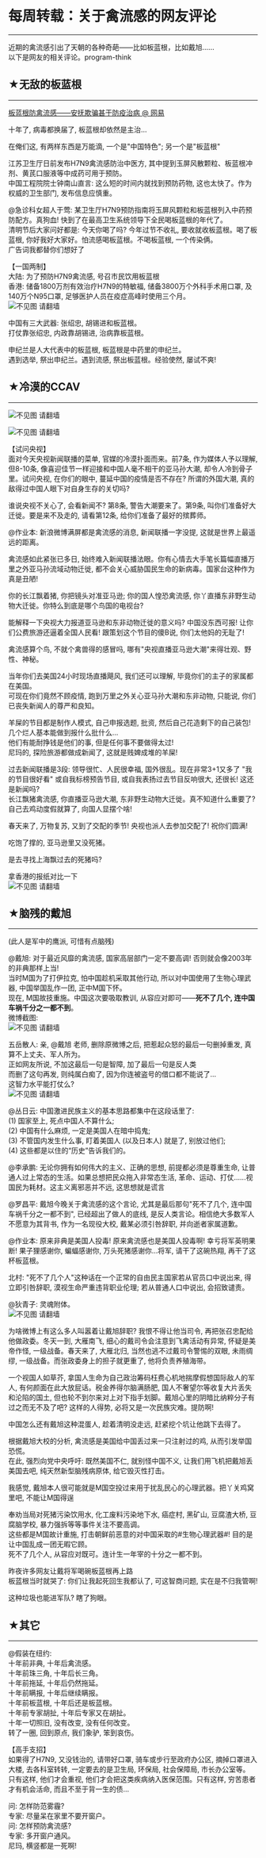 # 每周转载：关于禽流感的网友评论 

-----

 近期的禽流感引出了天朝的各种奇葩——比如板蓝根，比如戴旭......  
 以下是网友的相关评论。program-think  
   
 ## ★无敌的板蓝根
-------

  
 [板蓝根防禽流感——安抚欺骗甚于防疫治病 @ 网易](http://news.163.com/13/0407/06/8RRCF6N500014JHT.html)  
   
 十年了, 病毒都换届了, 板蓝根却依然是主治...  
   
 在俺们这, 有两样东西是万能滴, 一个是"中国特色"; 另一个是"板蓝根"  
   
 江苏卫生厅日前发布H7N9禽流感防治中医方, 其中提到玉屏风散颗粒、板蓝根冲剂、黄芪口服液等中成药可用于预防。  
 中国工程院院士钟南山直言: 这么短的时间内就找到预防药物, 这也太快了。作为权威的卫生部门, 发布信息应慎重。  
   
 @急诊科女超人于莺: 某卫生厅H7N9预防指南将玉屏风颗粒和板蓝根列入中药预防配方。真狗血! 快到了在最高卫生系统领导下全民喝板蓝根的年代了。  
 清明节后大家问好都是: 今天你喝了吗? 今年过节不收礼, 要收就收板蓝根。喝了板蓝根, 你好我好大家好。怕流感喝板蓝根。不喝板蓝根, 一个传染俩。  
 广告词我都替你们想好了  
   
 【一国两制】  
 大陆: 为了预防H7N9禽流感, 号召市民饮用板蓝根  
 香港: 储备1800万剂有效治疗H7N9的特敏福, 储备3800万个外科手术用口罩, 及140万个N95口罩, 足够医护人员在疫症高峰时使用三个月。  
 ![不见图 请翻墙](//lh3.googleusercontent.com/GEZuawAsYlon7U8pHlBiQaLRl6kRQF_xOqWtM3ic6qk6aQgfbXhutJc9Dt6J7tU3ILT-zTTAMcMosxl2JLWP3-ePqwT8CqzbzdyGr5W8hEoGc7lqKXuJcKjp3QA)  
   
 中国有三大武器: 张绍忠, 胡锡进和板蓝根。  
 打仗靠张绍忠, 内政靠胡锡进, 治病靠板蓝根。  
   
 申纪兰是人大代表中的板蓝根, 板蓝根是中药里的申纪兰。  
 遇到选举, 祭出申纪兰。遇到流感, 祭出板蓝根。经验使然, 屡试不爽!  
   
 ## ★冷漠的CCAV
--------

  
 ![不见图 请翻墙](//lh6.googleusercontent.com/Ach83mP5FpaQydlvIWkkoWMXPx0ZiXvRrEazGS4YIMkuwuaFIwkCYBVTltgOo6yEf89-Xp5Qs4-y6TriCDOeqzXknW-IAU_Kh4wIWYB1vxVHIhnN9npc3Uw8M7g)  
   
 ![不见图 请翻墙](//lh4.googleusercontent.com/Brg9ESE-wbTjcA-oZmCoR9rMb7WjWjdax2d2wa0raVMnup_bNb3jTx9c-xyDJlYXh2CpPHJfZ3yV01cAi81SJEf112sfKN19a46thnIKqwIt31JlfpTx6fLAKyw)  
   
 【试问央视】  
 面对今天央视新闻联播的菜单, 官媒的冷漠扑面而来。前7条, 作为媒体人予以理解, 但8-10条, 像喜迎佳节一样迎接和中国人毫不相干的亚马孙大潮, 却令人冷到骨子里。试问央视, 在你们的眼中, 蔓延中国的疫情是否不存在? 所谓的外国大潮, 真的敌得过中国人眼下对自身生存的关切吗?   
   
 谁说央视不关心了, 会看新闻不? 第8条, 警告大潮要来了。第9条, 叫你们准备好大迁徙。要是来不及走的, 请看第12条, 给你们准备了最好的殡葬师。  
   
 @作业本: 新浪微博满屏都是禽流感的消息, 新闻联播一字没提, 这就是世界上最遥远的距离。  
   
 禽流感如此紧张已多日, 始终难入新闻联播法眼。你有心情去大手笔长篇幅直播万里之外亚马孙流域动物迁徙, 都不会关心威胁国民生命的新病毒。国家台这种作为真是丑陋!  
   
 你的长江飘着猪, 你把镜头对准亚马逊; 你的国人惶恐禽流感, 你丫直播东非野生动物大迁徙。你特么到底是哪个鸟国的电视台?   
   
 能解释一下央视大力报道亚马逊和东非动物迁徙的意义吗? 中国没东西可报! 让你们公费旅游还逼着全国人民看! 跟策划这个节目的傻B说, 你们太他妈的无耻了!  
   
 禽流感算个鸟, 不就个禽兽得的感冒吗, 哪有"央视直播亚马逊大潮"来得壮观、野性、神秘。  
   
 当年你们去美国24小时现场直播飓风, 我们还可以理解, 毕竟你们的主子的家属都在美国。  
 可现在你们竟然不顾疫情, 跑到万里之外关心亚马孙大潮和东非动物, 只能说, 你们已丧失新闻人的尊严和良知。  
   
 羊屎的节目都是制作人模式, 自己申报选题, 批资, 然后自己花造剩下的自己装包!  
 几个烂人基本能做到报什么批什么...  
 他们有能耐挣钱是他们的事, 但是任何事不要做得太过!  
 尼玛的, 探险旅游都做成新闻了, 这就是贱婢成堆的羊屎!  
   
 过去新闻联播是3段: 领导很忙、人民很幸福, 国外很乱。现在非常3+1又多了 "我的节目很好看" 或自我标榜预告节目, 或自我表扬过去节目反响很大, 还很长! 这还是新闻吗?  
 长江飘猪禽流感, 你直播亚马逊大潮, 东非野生动物大迁徙。真不知道什么重要了?  
 自己去鸡动度假就算了, 向国人显摆个啥!  
   
 春天来了, 万物复苏, 又到了交配的季节! 央视也派人去参加交配了! 祝你们圆满!  
   
 吃饱了撑的, 亚马逊里又没死猪。  
   
 是去寻找上海飘过去的死猪吗?   
   
 拿香港的报纸对比一下  
 ![不见图 请翻墙](//lh6.googleusercontent.com/cVHxT5s29IJKMNYVTwYvekDPXBxgd_HfIfcyfdn8KLlI18KOtWUtftrTs_G_s31us-5YV8KMdT6QTvD5XHajXJrKOQu5f6vsF_ENTs7Zirs4-ICH3rhSOTSmia4)  
   
 ## ★脑残的戴旭
------

  
 (此人是军中的鹰派, 可惜有点脑残)  
   
 @戴旭: 对于最近风靡的禽流感, 国家高层部门一定不要高调! 否则就会像2003年的非典那样上当!  
 当时M国为了打伊拉克, 怕中国趁机采取其他行动, 所以对中国使用了生物心理武器, 中国举国乱作一团, 正中M国下怀。  
 现在, M国故技重施。中国这次要吸取教训, 从容应对即可——**死不了几个, 连中国车祸千分之一都不到**。  
 微博截图:   
 ![不见图 请翻墙](//lh3.googleusercontent.com/OKoKhxH3LAo4jml41M3MkCQ-AlV5yYvenFa071f0IaAiWBw9jvGoDQqc-EZuK_wKUB2ZKMKh-xc_8GxrPuMrwwoP5K2boL0fkKBGnMWwjO8Ihaz5MI2z32_YsWI)  
   
 五岳散人: 亲, @戴旭 老师, 删除原微博之后, 把惹起众怒的最后一句删掉重发, 真算不上丈夫、军人所为。  
 正如网友所说, 不加这最后一句是智障, 加了最后一句是反人类  
 而删了这句再发, 则纯属白痴了, 因为你连被盗号的借口都不能说了...  
 这智力水平能打仗么?  
 ![不见图 请翻墙](//lh5.googleusercontent.com/0LiaecNehfz307yjGBd-gzIFD6TeNEhu9XlEsEmmmX0-4-VAzFnjOWf1ydoh6YOTt7wzclNjNL_NjpuwShOQkHArvK5Qzf6fnOJ_v40H8yyqm9vcR1yTBrwMDsw)  
   
 @丛日云: 中国激进民族主义的基本思路都集中在这段话里了:  
 (1) 国家至上, 死点中国人不算什么;  
 (2) 中国有什么麻烦, 一定是美国人在暗中捣鬼;  
 (3) 不管国内发生什么事, 盯着美国人 (以及日本人) 就是了, 别放过他们;  
 (4) 这些都是以住的“历史”告诉我们的。  
   
 @李承鹏: 无论你拥有如何伟大的主义、正确的思想, 前提都必须是尊重生命, 让普通人过上常态的生活。如果总想把民众拖入非常态生活, 革命、运动、打仗......视国民为耗材。这主义离邪恶并不远, 这思想就是谎言  
   
 @罗昌平: 戴旭今晚关于禽流感的这个言论, 尤其是最后那句"死不了几个, 连中国车祸千分之一都不到", 已经超出了做人的底线, 是反人类言论。相信绝大多数军人不愿意为其背书, 作为一名现役大校, 戴某必须引咎辞职, 并向逝者家属道歉。  
   
 @作业本: 原来非典是美国人投毒! 原来禽流感也是美国人投毒啊! 幸亏将军英明果断! 果子狸感谢你, 蝙蝠感谢你, 万头死猪感谢你...将军, 请干了这碗热翔, 再干了这杯板蓝根。  
   
 北村: "死不了几个人"这种话在一个正常的自由民主国家若从官员口中说出来, 得立即引咎辞职, 漠视生命严重违背职业伦理; 若从普通人口中说出, 会招致谴责。  
   
 @狄青子: 灵魂附体。  
 ![不见图 请翻墙](//lh4.googleusercontent.com/FJn2GUrIl5GnjCE7ywc26IOb79W5zzhZdEl2_AKIUbXSKvLWNRKOBPB0rGQtzggKhWfqrnnf-tvhIlfljUqClXXrHLg-LFkuQb1eiB4Lp83OCW36nUESzrXiq2U)  
   
 为啥微博上有这么多人叫嚣着让戴旭辞职? 我恨不得让他当司令, 再把张召忠配给他做政委。冬天一到, 大雁南飞, 细心的戴司令会注意到飞禽活动有异常, 怀疑是美帝作怪, 一级战备。春天来了, 大雁北归, 当然也逃不过戴司令警惕的双眼, 未雨绸缪, 一级战备。而张政委身上的担子就更重了, 他将负责养殖海带。  
   
 一个视国人如草芥, 拿国人生命为自己政治筹码枉费心机地揣摩假想国际敌人的军人, 有何颜面在此大放屁话。税金养得尔脑满肠肥, 国人不奢望尔等收复大片丢失和沦陷的国土, 但也轮不到尔来对上对下指手划脚。戴旭心里的阴暗比纳粹分子有过之而无不及了吧? 这样的人得势, 必将又是一次民族灾难。提防啊!  
   
 中国怎么还有戴旭这种混蛋人, 趁着清明没走远, 赶紧挖个坑让他跳下去得了。  
   
 根据戴旭大校的分析, 禽流感是美国给中国丢过来一只注射过的鸡, 从而引发举国恐慌。  
 在此, 强烈向党中央呼吁: 既然美国不仁, 就别怪中国不义, 让我们用飞机把戴旭丢美国去吧, 纯天然新型脑残病原体, 给它毁灭性打击。  
   
 我感觉, 戴旭本人很可能就是M国空投过来用于扰乱民心的心理武器。把丫关鸡窝里吧, 不能让M国得逞  
   
 奉劝当局对死猪污染饮用水, 化工废料污染地下水, 癌症村, 黑矿山, 豆腐渣大桥, 豆腐脑学校, 暴力强拆等等事件关注不要高调。  
 这些都是M国故计重施, 打击朝鲜前恶意的对中国采取的#生物心理武器#! 目的是让中国乱成一团无暇它顾。  
 死不了几个人, 从容应对既可。连计生一年宰的十分之一都不到。  
   
 昨夜许多网友让戴将军喝碗板蓝根再上路  
 板蓝根当时就哭了: 你们让我起死回生我都认了, 可这智商问题, 实在是不归我管啊!  
   
 这种垃圾也能进军队? 瞎了狗眼。  
   
 ## ★其它
---

  
 @假装在纽约:  
 十年前非典, 十年后禽流感。  
 十年前珠三角, 十年后长三角。  
 十年前拖延, 十年后仍然拖延。  
 十年前瞒报, 十年后继续瞒报。  
 十年前板蓝根, 十年后还是板蓝根。  
 十年前专家胡扯, 十年后专家又在胡扯。  
 十年一切照旧, 没有改变, 没有任何改变。  
 转了一圈, 回到原点, 我们象驴, 笨到哀伤。  
   
 【高手支招】  
 如果得了H7N9, 又没钱治的, 请带好口罩, 骑车或步行至政府办公区, 摘掉口罩进入大楼, 去各科室转转, 一定要去的是卫生局, 环保局, 社会保障局, 市长办公室等。  
 只有这样, 他们才会重视, 他们才会把这类疾病纳入医保范围。只有这样, 穷苦患者才有机会活命, 而且不至于背一生的债...  
   
 问: 怎样防范雾霾?  
 专家: 尽量呆在家里不要开窗户。  
 问: 怎样预防禽流感?  
 专家: 多开窗户通风。  
 尼玛, 横竖都是一死啊! 